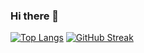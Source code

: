### Hi there 👋

[![Top Langs](https://github-readme-stats.vercel.app/api/top-langs/?username=arincon10912&layout=compact)](https://github.com/arincon10912/github-readme-stats)
[![GitHub Streak](https://github-readme-streak-stats.herokuapp.com/?user=arincon10912)](https://git.io/streak-stats)
